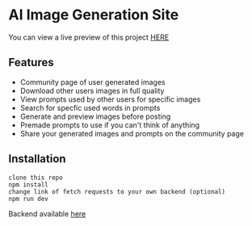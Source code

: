 # AI Image Generation Site

You can view a live preview of this project [HERE](https://ai.amissouri.com)

## Features

- Community page of user generated images
- Download other users images in full quality
- View prompts used by other users for specific images
- Search for specfic used words in prompts
- Generate and preview images before posting
- Premade prompts to use if you can't think of anything
- Share your generated images and prompts on the community page

## Installation

```text
clone this repo
npm install
change link of fetch requests to your own backend (optional)
npm run dev
```

Backend available [here](https://github.com/ayMissouri/AI-Image-Generator-backend)
